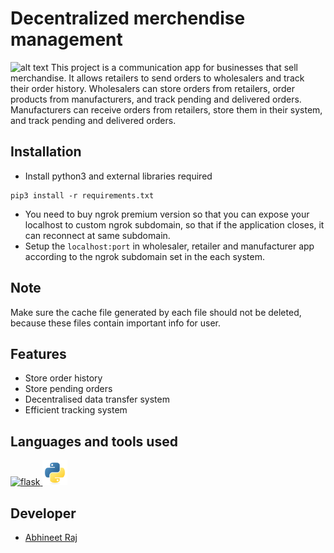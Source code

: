 # Decentralized merchendise management
![alt text](https://raw.githubusercontent.com/abhineetraj1/merchendise-management/main/screenshot.png)
This project is a communication app for businesses that sell merchandise. It allows retailers to send orders to wholesalers and track their order history. Wholesalers can store orders from retailers, order products from manufacturers, and track pending and delivered orders. Manufacturers can receive orders from retailers, store them in their system, and track pending and delivered orders.

## Installation

*	Install python3 and external libraries required

```
pip3 install -r requirements.txt
```

*	You need to buy ngrok premium version so that you can expose your localhost to custom ngrok subdomain, so that if the application closes, it can reconnect at same subdomain.
*	Setup the `localhost:port` in wholesaler, retailer and manufacturer app according to the ngrok subdomain set in the each system.
## Note

Make sure the cache file generated by each file should not be deleted, because these files contain important info for user.

## Features
*	Store order history
*	Store pending orders
*	Decentralised data transfer system
*	Efficient tracking system

## Languages and tools used
<p align="left"> <a href="https://flask.palletsprojects.com/" target="_blank" rel="noreferrer"> <img src="https://www.vectorlogo.zone/logos/pocoo_flask/pocoo_flask-icon.svg" alt="flask" width="40" height="40"/> </a> <a href="https://www.python.org" target="_blank" rel="noreferrer"> <img src="https://raw.githubusercontent.com/devicons/devicon/master/icons/python/python-original.svg" alt="python" width="40" height="40"/> </a> </p>

## Developer
*	[Abhineet Raj](https://github.com/abhineetraj1)
